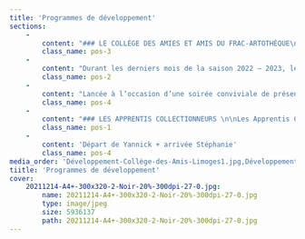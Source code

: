 ```yaml
---
title: 'Programmes de développement'
sections:
    -
        content: "### LE COLLÈGE DES AMIES ET AMIS DU FRAC-ARTOTHÈQUE\n\nLe collège des Amies et Amis rassemble des personnes désireuses de soutenir le projet artistique et culturel du Frac-Artothèque. Ce collège offre un espace d’expression permanent au sein de l’association du Frac-Artothèque et permet des échanges privilégiés avec la création contemporaine tout au long de l’année.\n\nLe collège participe à la dynamique du projet au travers de sa représentante élue qui siège au conseil d’administration du Frac-Artothèque. Catherine de Blomac, élue le 17 novembre 2023, a succédé à Richard Doudet. En tant qu’adhérent du Frac-Artothèque, chaque membre du collège est invité à participer aux assemblées générales de l’association."
        class_name: pos-3
    -
        content: "Durant les derniers mois de la saison 2022 – 2023, les Amies et Amis ont bénéficié des activités suivantes\_:\n\n- 17 janvier\_: Conférence de Yannick Miloux, directeur artistique, sur Francisco TROPA, en écho à l’exposition _Francisco Tropa – Le poumon et le cœur_ au Musée d’Art Moderne de Paris\n- 7 février\_: Déjeuner de l’art _Une année sur terre_ par Félicie Legrand, de l’association Vagabondes, autour de la thématique de l’hiver et de l’eau (En partenariat avec la Bfm Limoges)\n- 23 février : 2 créneaux de visites des réserves, pour découvrir les collections, les nouvelles acquisitions et les restaurations en cours\n- 7 mars\_: Conférence de Yannick Miloux sur Christian MARCLAY, en écho à la rétrospective au Centre Pompidou \n- 4 avril\_: Déjeuner de l’art _Une année sur terre_ par Félicie Legrand, de l’association Vagabondes, autour de la thématique du printemps et de l’air (En partenariat avec la Bfm Limoges)\n- 20 avril\_: Conférence Yannick Miloux sur l’histoire des collections du Frac-Artothèque, un regard rétrospectif à l’occasion des 40 ans des Frac (volet 1 sur 5)\n- 4 mai\_: Conférence de Philippe Piguet, historien de l’art et critique indépendant\_: _Art contemporain, éloge de l’hybride_ dans le cadre du cycle _Connaître les grands repères de l’art contemporain : on vous donne les clés !_ (En partenariat avec la Bfm Limoges)\n- 26 mai\_: Conférence Yannick Miloux sur l’histoire des collections du Frac-Artothèque, un regard rétrospectif à l’occasion des 40 ans des Frac (volet 2 sur 5)\n- 7 février\_: Déjeuner de l’art\__Une année sur terre_ par Félicie Legrand, de l’association Vagabondes, autour de la thématique de l’été et du feu (En partenariat avec la Bfm Limoges)\n\nPlusieurs de ces interventions ont fait l’objet de captations vidéo diffusées sur les réseaux sociaux du Frac-Artothèque.\n\n<figure class=\"col-5\">\n<img src=\"user/pages/04.cap-sur-charles-michels-les-nouveaux-programmes/02.programmes-de-developpement-et-de-valorisation/Développement-Collège-des-Amis-Limoges1.jpg\"/>\n<figcaption>Soirée de présentation du programme 2023 2024 du Collège des Amies et Amis à la manufacture Bernardaud à Limoges, 11 octobre 2023.</figcaption>\n</figure>\n"
        class_name: pos-2
    -
        content: "Lancée à l’occasion d’une soirée conviviale de présentation du programme 2023-2024 ayant rassemblé 115 personnes, la nouvelle saison du Collège des Amies et Amis propose\_:\n\n- 3 conférences sur l’histoire des collections du Frac-Artothèque par Yannick Miloux, complétant le cycle commencé en 2022-2023\n- 1 conférence pour créer du lien entre la recherche universitaire en Nouvelle-Aquitaine et les collections du Frac-Artothèque autour de l’œuvre de Michel Journiac\n- 1 conférence-discussion en partenariat avec le Frac Méca dans le cadre de l’exposition\__Jane Harris – Ellipse_ \n- 3 déjeuners de l’art pour explorer le vivant à travers la collection de l’Artothèque sur le temps de la pause déjeuner, avec Félicie Legrand de l’association Vagabondes\n- 3 conférences de Philippe Piguet dans le cadre du cycle _Connaître les grands repères de l’art contemporain : on vous donne les clés !_\n\nQuatre de ces rendez-vous ont eu lieu en 2023\_: les 3 derniers volets du cycle de conférence sur l’histoire des collections du Frac-Artothèque par Yannick Miloux se sont déroulées les 7 et 21 novembre et le 13 décembre (en partenariat avec la Bfm Limoges)\_; le premier Déjeuner de l’art a eu lieu à Héméra, espace de coworking à Limoges, et a proposé de découvrir les enjeux du land art avec un focus sur 3 photographies d’Andy GOLDSWORTHY de la collection Artothèque.\n\n<figure class=\"col-4\">\n<img src=\"user/pages/04.cap-sur-charles-michels-les-nouveaux-programmes/02.programmes-de-developpement-et-de-valorisation/Développement-Collège-des-Amis-Limoges2.jpg\"/>\n<figcaption>Déjeuner de l'art animé par Félicie Legrand à l'espace Héméra à Limoges, 5 décembre 2023.</figcaption>\n</figure>\n\n\nAu 31 décembre 2023, le Collège compte 103 membres – 65 Amies et 38 Amis - dont deux adhérents bienfaiteurs\_; 36 nouveaux membres et 67 renouvellements d’adhésion."
        class_name: pos-4
    -
        content: "### LES APPRENTIS COLLECTIONNEURS \n\nLes Apprentis Collectionneurs constitue une expérience inédite à ce jour dans le champ des institutions publiques\_; c’est une démarche visant à encourager la pratique amateur de la collection d’œuvres d’art contemporain et à soutenir l’économie des artistes par l’acquisition d’œuvres. Ce programme, fondé sur l’apprentissage et l’échange, positionne ainsi l’œuvre d’art comme un bien culturel accessible.\n\nUn premier groupe expérimental a été lancé en 2021 pour une durée de quatre ans. Le groupe est constitué en indivision, et chacun des 10 membres contribue chaque mois à une cagnotte commune qui leur permet ensuite d’acquérir des œuvres de façon collective. Ils sont accompagnés artistiquement par la commissaire d’exposition indépendante Émilie Flory.\n\nEn 2023, les Apprentis Collectionneurs ont acquis les œuvres suivantes \n- Rainier LERICOLAIS, _Léyèlé,_ 2022, techniques mixtes, 28 x 15 cm\n- Grégoire ROMANET, _Hobbies/Statures,_ 2021, sérigraphie, 27 x 21 cm\n- Lionel SCOCCIMARO, sans titre (série Mantrabstraction), 2022, pastel gras sur papier, 29,7 x 21 cm\n- Annabelle MILON, _Variations,_ 2022, tirage photographique, 50 x 40 cm\n- Lise GAUDAIRE, _Les effacés,_ 2022, impression jet d’encre, 74 x 60 cm\n- Priscille CLAUDE, _Néon Prom,_ 2022, Acrylique sur papier, 59,4 x 84 cm\n\n<figure class=\"col-5\">\n<img src=\"user/pages/04.cap-sur-charles-michels-les-nouveaux-programmes/02.programmes-de-developpement-et-de-valorisation/Développement-Apprentis-collectionneurs-Limoges.jpg\"/>\n<figcaption>Œuvre de Priscille Claude présentée lors d’un comité des Apprentis Collectionneurs\nPriscille Claude, Neon Prom, 2022\nCrédit photo : Emmanuel Gorse </figcaption>\n</figure>\n\n\nLa collection des Apprentis compte aujourd’hui 16 œuvres, dont 8 d’artistes hommes et 8 d’artistes femmes, pour un montant total (encadrements inclus) de 14 959,08 € (valeur des œuvres achetées aux artistes femmes\_6 379,58 €\_; valeur des œuvres achetées aux artistes hommes 8 579,50 €). \n\nD’une part, l’un des enjeux du programme des Apprentis Collectionneurs, à savoir dynamiser les échanges entre artistes, marché de l’art et collectionneurs amateurs, est objectivement atteint en 2023 où deux membres ont acquis des œuvres en dehors du groupe en direct à des artistes ou via des galeries. Depuis 2021, 50% des membres du groupe ont ainsi passé le pas et acheté des œuvres à titre privé. D’autre part, plusieurs membres ont réalisé en autonomie des visites d’ateliers d’artistes sur le territoire limousin et la pratique de la visite d’exposition s’est démocratisée au sein du groupe."
        class_name: pos-1
    -
        content: 'Départ de Yannick + arrivée Stéphanie'
        class_name: pos-4
media_order: 'Développement-Collège-des-Amis-Limoges1.jpg,Développement-Collège-des-Amis-Limoges2.jpg,Développement-Apprentis-collectionneurs-Limoges.jpg'
tiitle: 'Programmes de développement'
cover:
    20211214-A4+-300x320-2-Noir-20%-300dpi-27-0.jpg:
        name: 20211214-A4+-300x320-2-Noir-20%-300dpi-27-0.jpg
        type: image/jpeg
        size: 5936137
        path: 20211214-A4+-300x320-2-Noir-20%-300dpi-27-0.jpg
---
```



